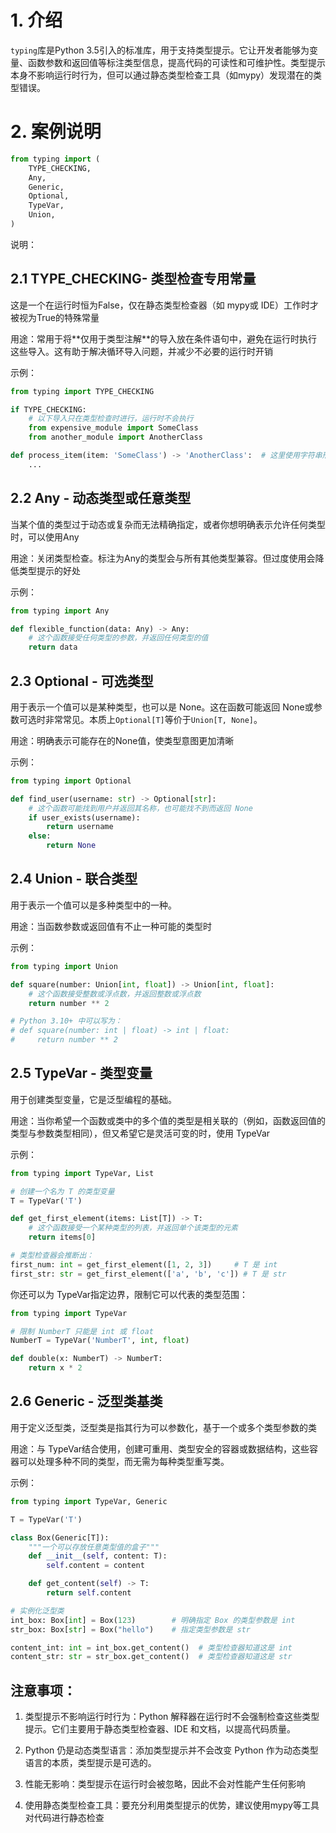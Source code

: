 # 1. 介绍

`typing`库是Python 3.5引入的标准库，用于支持类型提示。它让开发者能够为变量、函数参数和返回值等标注类型信息，提高代码的可读性和可维护性。类型提示本身不影响运行时行为，但可以通过静态类型检查工具（如mypy）发现潜在的类型错误。

# 2. 案例说明

```py
from typing import (
    TYPE_CHECKING,
    Any,
    Generic,
    Optional,
    TypeVar,
    Union,
)
```

说明：

## 2.1 TYPE_CHECKING- 类型检查专用常量

这是一个在​​运行时恒为False​​，仅在​​静态类型检查器​​（如 mypy或 IDE）工作时才被视为True的特殊常量

用途：常用于将**​​仅用于类型注解​**​的导入放在条件语句中，避免在运行时执行这些导入。这有助于​​解决循环导入问题​​，并减少不必要的运行时开销

示例：

```py
from typing import TYPE_CHECKING

if TYPE_CHECKING:
    # 以下导入只在类型检查时进行，运行时不会执行
    from expensive_module import SomeClass
    from another_module import AnotherClass

def process_item(item: 'SomeClass') -> 'AnotherClass':  # 这里使用字符串形式的类型注解（前向引用）
    ...
```

## 2.2 Any - 动态类型或任意类型

当某个值的类型过于动态或复杂而无法精确指定，或者你想明确表示允许任何类型时，可以使用Any

用途：关闭类型检查​​。标注为Any的类型会与所有其他类型兼容。但过度使用会降低类型提示的好处

示例：

```py
from typing import Any

def flexible_function(data: Any) -> Any:
    # 这个函数接受任何类型的参数，并返回任何类型的值
    return data
```

## 2.3 Optional - 可选类型

用于表示一个值可以是某种类型，也可以是 None。这在函数可能返回 None或参数可选时非常常见。本质上`Optional[T]`等价于`Union[T, None]`。

用途：明确表示可能存在的None值，使类型意图更加清晰

示例：

```py
from typing import Optional

def find_user(username: str) -> Optional[str]:
    # 这个函数可能找到用户并返回其名称，也可能找不到而返回 None
    if user_exists(username):
        return username
    else:
        return None
```

## 2.4 Union - 联合类型

用于表示一个值可以是多种类型中的一种。

用途：当函数参数或返回值有不止一种可能的类型时

示例：

```py
from typing import Union

def square(number: Union[int, float]) -> Union[int, float]:
    # 这个函数接受整数或浮点数，并返回整数或浮点数
    return number ** 2

# Python 3.10+ 中可以写为：
# def square(number: int | float) -> int | float:
#     return number ** 2
```

## 2.5 TypeVar - 类型变量

用于创建​​类型变量​​，它是​​泛型编程​​的基础。

用途：当你希望一个函数或类中的多个值的类型是​​相关联的​​（例如，函数返回值的类型与参数类型相同），但又希望它是​​灵活可变的​​时，使用 TypeVar

示例：

```py
from typing import TypeVar, List

# 创建一个名为 T 的类型变量
T = TypeVar('T')

def get_first_element(items: List[T]) -> T:
    # 这个函数接受一个某种类型的列表，并返回单个该类型的元素
    return items[0]

# 类型检查器会推断出：
first_num: int = get_first_element([1, 2, 3])     # T 是 int
first_str: str = get_first_element(['a', 'b', 'c']) # T 是 str
```

你还可以为 TypeVar指定​​边界​​，限制它可以代表的类型范围：

```py
from typing import TypeVar

# 限制 NumberT 只能是 int 或 float
NumberT = TypeVar('NumberT', int, float)

def double(x: NumberT) -> NumberT:
    return x * 2
```

## 2.6 Generic - 泛型类基类

用于定义​​泛型类​​，泛型类是指其行为可以参数化，基于一个或多个类型参数的类

用途：与 TypeVar结合使用，创建可重用、类型安全的容器或数据结构，这些容器可以处理多种不同的类型，而无需为每种类型重写类。

示例：

```py
from typing import TypeVar, Generic

T = TypeVar('T')

class Box(Generic[T]):
    """一个可以存放任意类型值的盒子"""
    def __init__(self, content: T):
        self.content = content

    def get_content(self) -> T:
        return self.content

# 实例化泛型类
int_box: Box[int] = Box(123)        # 明确指定 Box 的类型参数是 int
str_box: Box[str] = Box("hello")    # 指定类型参数是 str

content_int: int = int_box.get_content()  # 类型检查器知道这是 int
content_str: str = str_box.get_content()  # 类型检查器知道这是 str
```

## 注意事项：

1. 类型提示不影响运行时行为​​：Python 解释器在运行时​​不会强制检查​​这些类型提示。它们主要用于​​静态类型检查器、IDE 和文档​​，以提高代码质量。

2. Python 仍是动态类型语言​​：添加类型提示并不会改变 Python 作为动态类型语言的本质，类型提示是​​可选的​​。

3. ​性能无影响​​：类型提示在运行时会被忽略，因此​​不会对性能产生任何影响​​

4. 使用静态类型检查工具​​：要充分利用类型提示的优势，建议使用mypy等工具对代码进行静态检查